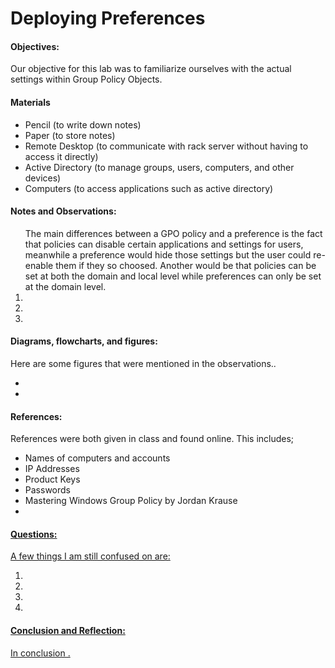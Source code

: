 <h1>Deploying Preferences</h1>
  <h4>Objectives:</h4>
  <p>Our objective for this lab was to familiarize ourselves with the actual settings within Group Policy Objects.
</p>
  <h4>Materials</h4> 
  <ul>
    <li>Pencil (to write down notes)</li>
    <li>Paper (to store notes)</li>
    <li>Remote Desktop (to communicate with rack server without having  to access it directly)</li>
    <li>Active Directory (to manage groups, users, computers, and other devices)
    <li>Computers (to access applications such as active directory)</li>
  </ul>
  <h4>Notes and Observations:</h4>
    <p>
    </p>
    <ol
     <li> The main differences between a GPO policy and a preference is the fact that policies can disable certain applications and settings for users, meanwhile a preference would hide those settings but the user could re-enable them if they so choosed. Another would be that policies can be set at both the domain and local level while preferences can only be set at the domain level.</li>      
     <li> </li>
     <li></li>
     <li></li>
    </ol>
  <h4>Diagrams, flowcharts, and figures:</h4>
  Here are some figures that were mentioned in the observations..
  <ul>
    <li><a href="![Lab 7 lines](https://user-images.githubusercontent.com/31741807/56866655-59473200-69a1-11e9-83ca-e9f235bce689.png)"></a></li>
    <li><a href="![Lab 7 Idle](https://user-images.githubusercontent.com/31741807/56866656-59dfc880-69a1-11e9-90af-aa6d3c204d1f.png)"></a></li>
  </ul>
  <h4>References:</h4>
    References were both given in class and found online. This includes;
    <ul>
      <li> Names of computers and accounts</li>
      <li> IP Addresses</li>
      <li> Product Keys</li>
      <li> Passwords</li>
      <li> Mastering Windows Group Policy by Jordan Krause</li>
      <li><a href=""></li>
    </ul>
  <h4>Questions:</h4>
  A few things I am still confused on are:
  <ol>
  <li> </li>
  <li> </li>
  <li> </li>
  <li> </li>
  </ol>
  <h4>Conclusion and Reflection:</h4>
    <p>
    In conclusion .
    </p>
